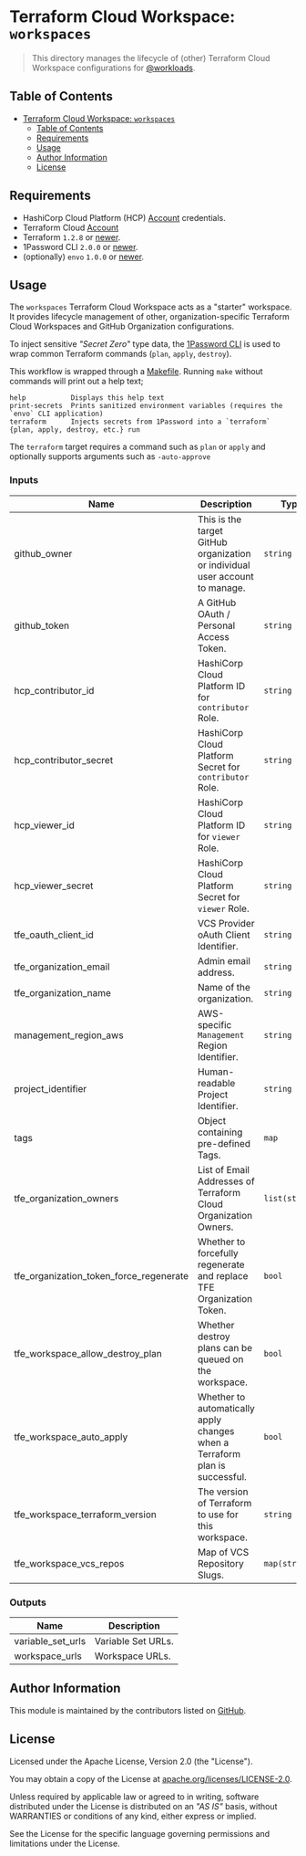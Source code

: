 # Terraform Cloud Workspace: `workspaces`

> This directory manages the lifecycle of (other) Terraform Cloud Workspace configurations for [@workloads](https://github.com/workloads).

## Table of Contents

- [Terraform Cloud Workspace: `workspaces`](#terraform-cloud-workspace-workspaces)
  - [Table of Contents](#table-of-contents)
  - [Requirements](#requirements)
  - [Usage](#usage)
  - [Author Information](#author-information)
  - [License](#license)

## Requirements

* HashiCorp Cloud Platform (HCP) [Account](https://portal.cloud.hashicorp.com/sign-in) credentials.
* Terraform Cloud [Account](https://app.terraform.io/session)
* Terraform `1.2.8` or [newer](https://www.terraform.io/downloads).
* 1Password CLI `2.0.0` or [newer](https://1password.com/downloads/command-line/).
* (optionally) `envo` `1.0.0` or [newer](https://github.com/im2nguyen/envo).

## Usage

The `workspaces` Terraform Cloud Workspace acts as a "starter" workspace. It provides lifecycle management of other, organization-specific Terraform Cloud Workspaces and GitHub Organization configurations.

To inject sensitive _"Secret Zero"_ type data, the [1Password CLI](https://1password.com/downloads/command-line/) is used to wrap common Terraform commands (`plan`, `apply`, `destroy`).

This workflow is wrapped through a [Makefile](./Makefile). Running `make` without commands will print out a help text;

```text
help           Displays this help text
print-secrets  Prints sanitized environment variables (requires the `envo` CLI application)
terraform      Injects secrets from 1Password into a `terraform` {plan, apply, destroy, etc.} run
```

The `terraform` target requires a command such as `plan` or `apply` and optionally supports arguments such as `-auto-approve`

<!-- BEGIN_TF_DOCS -->
### Inputs

| Name | Description | Type | Required |
|------|-------------|------|:--------:|
| github_owner | This is the target GitHub organization or individual user account to manage. | `string` | yes |
| github_token | A GitHub OAuth / Personal Access Token. | `string` | yes |
| hcp_contributor_id | HashiCorp Cloud Platform ID for `contributor` Role. | `string` | yes |
| hcp_contributor_secret | HashiCorp Cloud Platform Secret for `contributor` Role. | `string` | yes |
| hcp_viewer_id | HashiCorp Cloud Platform ID for `viewer` Role. | `string` | yes |
| hcp_viewer_secret | HashiCorp Cloud Platform Secret for `viewer` Role. | `string` | yes |
| tfe_oauth_client_id | VCS Provider oAuth Client Identifier. | `string` | yes |
| tfe_organization_email | Admin email address. | `string` | yes |
| tfe_organization_name | Name of the organization. | `string` | yes |
| management_region_aws | AWS-specific `Management` Region Identifier. | `string` | no |
| project_identifier | Human-readable Project Identifier. | `string` | no |
| tags | Object containing pre-defined Tags. | `map` | no |
| tfe_organization_owners | List of Email Addresses of Terraform Cloud Organization Owners. | `list(string)` | no |
| tfe_organization_token_force_regenerate | Whether to forcefully regenerate and replace TFE Organization Token. | `bool` | no |
| tfe_workspace_allow_destroy_plan | Whether destroy plans can be queued on the workspace. | `bool` | no |
| tfe_workspace_auto_apply | Whether to automatically apply changes when a Terraform plan is successful. | `bool` | no |
| tfe_workspace_terraform_version | The version of Terraform to use for this workspace. | `string` | no |
| tfe_workspace_vcs_repos | Map of VCS Repository Slugs. | `map(string)` | no |

### Outputs

| Name | Description |
|------|-------------|
| variable_set_urls | Variable Set URLs. |
| workspace_urls | Workspace URLs. |
<!-- END_TF_DOCS -->

## Author Information

This module is maintained by the contributors listed on [GitHub](https://github.com/workloads/workspaces/graphs/contributors).

## License

Licensed under the Apache License, Version 2.0 (the "License").

You may obtain a copy of the License at [apache.org/licenses/LICENSE-2.0](http://www.apache.org/licenses/LICENSE-2.0).

Unless required by applicable law or agreed to in writing, software distributed under the License is distributed on an _"AS IS"_ basis, without WARRANTIES or conditions of any kind, either express or implied.

See the License for the specific language governing permissions and limitations under the License.
